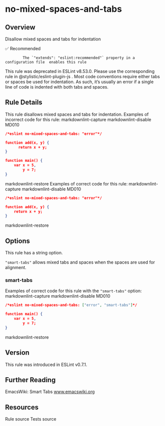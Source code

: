 
# no-mixed-spaces-and-tabs
## Overview
Disallow mixed spaces and tabs for indentation


✅ Recommended

            The `"extends": "eslint:recommended"` property in a configuration file  enables this rule
        


This rule was deprecated in ESLint v8.53.0. Please use the corresponding rule  in @stylistic/eslint-plugin-js .
Most code conventions require either tabs or spaces be used for indentation. As such, it’s usually an error if a single line of code is indented with both tabs and spaces.
## Rule Details
This rule disallows mixed spaces and tabs for indentation.
Examples of incorrect code for this rule:
 markdownlint-capture 
 markdownlint-disable MD010 


```json
/*eslint no-mixed-spaces-and-tabs: "error"*/

function add(x, y) {
	  return x + y;
}

function main() {
	var x = 5,
	    y = 7;
}
```
 markdownlint-restore 
Examples of correct code for this rule:
 markdownlint-capture 
 markdownlint-disable MD010 


```json
/*eslint no-mixed-spaces-and-tabs: "error"*/

function add(x, y) {
	return x + y;
}
```
 markdownlint-restore 
## Options
This rule has a string option.

`"smart-tabs"` allows mixed tabs and spaces when the spaces are used for alignment.

### smart-tabs
Examples of correct code for this rule with the `"smart-tabs"` option:
 markdownlint-capture 
 markdownlint-disable MD010 


```json
/*eslint no-mixed-spaces-and-tabs: ["error", "smart-tabs"]*/

function main() {
	var x = 5,
	    y = 7;
}
```
 markdownlint-restore 
## Version
This rule was introduced in ESLint v0.7.1.
## Further Reading





EmacsWiki: Smart Tabs 
 www.emacswiki.org





## Resources

Rule source 
Tests source 

